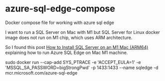 # azure-sql-edge-compose

Docker compose file for working with azure sql edge

I want to run a SQL Server on Mac with M1 but SQL Server for Linux docker image does not run on M1 chip, which uses ARM architecture.

So I found this post [How to Install SQL Server on an M1 Mac (ARM64)](https://database.guide/how-to-install-sql-server-on-an-m1-mac-arm64/) explaining how to run Azure SQL Edge on Mac M1 machine.


sudo docker run --cap-add SYS_PTRACE -e 'ACCEPT_EULA=1' -e 'MSSQL_SA_PASSWORD=bigStrongPwd' -p 1433:1433 --name sqledge -d mcr.microsoft.com/azure-sql-edge

